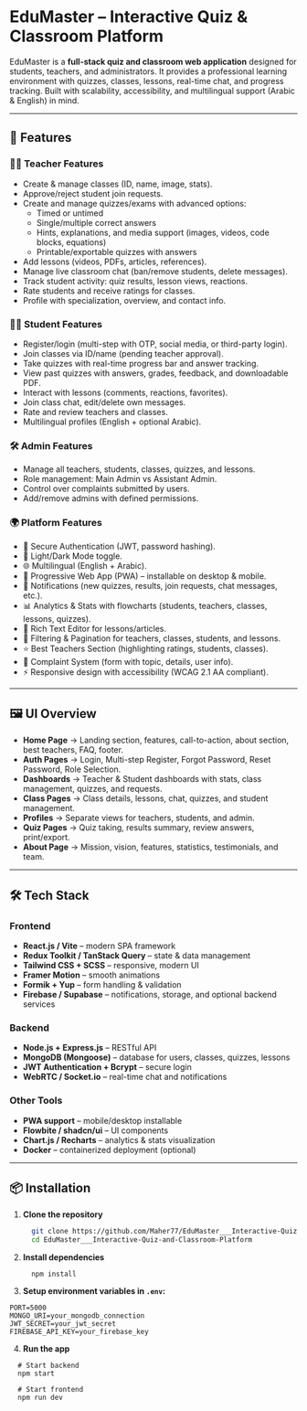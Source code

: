 # EduMaster – Interactive Quiz & Classroom Platform  

EduMaster is a **full-stack quiz and classroom web application** designed for students, teachers, and administrators. It provides a professional learning environment with quizzes, classes, lessons, real-time chat, and progress tracking. Built with scalability, accessibility, and multilingual support (Arabic & English) in mind.  

---

## 🚀 Features  

### 👩‍🏫 Teacher Features  
- Create & manage classes (ID, name, image, stats).  
- Approve/reject student join requests.  
- Create and manage quizzes/exams with advanced options:  
  - Timed or untimed  
  - Single/multiple correct answers  
  - Hints, explanations, and media support (images, videos, code blocks, equations)  
  - Printable/exportable quizzes with answers  
- Add lessons (videos, PDFs, articles, references).  
- Manage live classroom chat (ban/remove students, delete messages).  
- Track student activity: quiz results, lesson views, reactions.  
- Rate students and receive ratings for classes.  
- Profile with specialization, overview, and contact info.  

### 👨‍🎓 Student Features  
- Register/login (multi-step with OTP, social media, or third-party login).  
- Join classes via ID/name (pending teacher approval).  
- Take quizzes with real-time progress bar and answer tracking.  
- View past quizzes with answers, grades, feedback, and downloadable PDF.  
- Interact with lessons (comments, reactions, favorites).  
- Join class chat, edit/delete own messages.  
- Rate and review teachers and classes.  
- Multilingual profiles (English + optional Arabic).  

### 🛠️ Admin Features  
- Manage all teachers, students, classes, quizzes, and lessons.  
- Role management: Main Admin vs Assistant Admin.  
- Control over complaints submitted by users.  
- Add/remove admins with defined permissions.  

### 🌍 Platform Features  
- 🔐 Secure Authentication (JWT, password hashing).  
- 🎨 Light/Dark Mode toggle.  
- 🌐 Multilingual (English + Arabic).  
- 📱 Progressive Web App (PWA) – installable on desktop & mobile.  
- 🔔 Notifications (new quizzes, results, join requests, chat messages, etc.).  
- 📊 Analytics & Stats with flowcharts (students, teachers, classes, lessons, quizzes).  
- 📝 Rich Text Editor for lessons/articles.  
- 📂 Filtering & Pagination for teachers, classes, students, and lessons.  
- ⭐ Best Teachers Section (highlighting ratings, students, classes).  
- 📧 Complaint System (form with topic, details, user info).  
- ⚡ Responsive design with accessibility (WCAG 2.1 AA compliant).  

---

## 🖼️ UI Overview  
- **Home Page** → Landing section, features, call-to-action, about section, best teachers, FAQ, footer.  
- **Auth Pages** → Login, Multi-step Register, Forgot Password, Reset Password, Role Selection.  
- **Dashboards** → Teacher & Student dashboards with stats, class management, quizzes, and requests.  
- **Class Pages** → Class details, lessons, chat, quizzes, and student management.  
- **Profiles** → Separate views for teachers, students, and admin.  
- **Quiz Pages** → Quiz taking, results summary, review answers, print/export.  
- **About Page** → Mission, vision, features, statistics, testimonials, and team.  

---

## 🛠️ Tech Stack  

### Frontend  
- **React.js / Vite** – modern SPA framework  
- **Redux Toolkit / TanStack Query** – state & data management  
- **Tailwind CSS + SCSS** – responsive, modern UI  
- **Framer Motion** – smooth animations  
- **Formik + Yup** – form handling & validation  
- **Firebase / Supabase** – notifications, storage, and optional backend services  

### Backend  
- **Node.js + Express.js** – RESTful API  
- **MongoDB (Mongoose)** – database for users, classes, quizzes, lessons  
- **JWT Authentication + Bcrypt** – secure login  
- **WebRTC / Socket.io** – real-time chat and notifications  

### Other Tools  
- **PWA support** – mobile/desktop installable  
- **Flowbite / shadcn/ui** – UI components  
- **Chart.js / Recharts** – analytics & stats visualization  
- **Docker** – containerized deployment (optional)  

---

## 📦 Installation  

1. **Clone the repository**  
   ```bash
     git clone https://github.com/Maher77/EduMaster___Interactive-Quiz-and-Classroom-Platform.git
     cd EduMaster___Interactive-Quiz-and-Classroom-Platform
   ```
2. **Install dependencies**
   ```
     npm install
   ```
3. **Setup environment variables in `.env`:**
  ```
  PORT=5000
  MONGO_URI=your_mongodb_connection
  JWT_SECRET=your_jwt_secret
  FIREBASE_API_KEY=your_firebase_key
  ```
4. **Run the app**
```
  # Start backend
  npm start  
  
  # Start frontend
  npm run dev  
```
